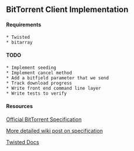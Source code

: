## BitTorrent Client Implementation

#### Requirements
    * Twisted
    * bitarray

#### TODO
    * Implement seeding
    * Implement cancel method
    * Add a bitfield parameter that we send
    * Track download progress
    * Write front end command line layer
    * Write tests to verify

#### Resources

[Official BitTorrent Specification](http://wwww.bittorrent.org/beps/bep_0003.html')

[More detailed wiki post on specification](http://wiki.theory.org/BitTorrentSpecification)

[Twisted Docs](http://twistedmatrix.com/documents/current/)
